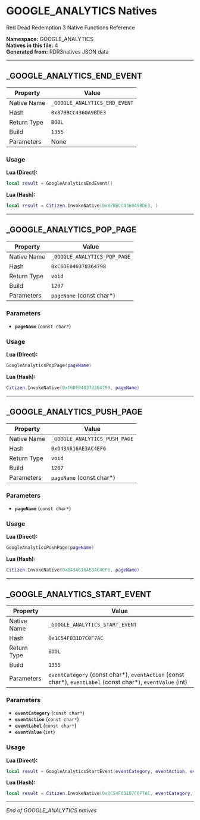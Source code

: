 # GOOGLE_ANALYTICS Natives

Red Dead Redemption 3 Native Functions Reference

**Namespace:** GOOGLE_ANALYTICS  
**Natives in this file:** 4  
**Generated from:** RDR3natives JSON data

---

## _GOOGLE_ANALYTICS_END_EVENT

| Property | Value |
|----------|-------|
| Native Name | `_GOOGLE_ANALYTICS_END_EVENT` |
| Hash | `0x87BBCC4360A9BDE3` |
| Return Type | `BOOL` |
| Build | `1355` |
| Parameters | None |

### Usage

**Lua (Direct):**
```lua
local result = GoogleAnalyticsEndEvent()
```

**Lua (Hash):**
```lua
local result = Citizen.InvokeNative(0x87BBCC4360A9BDE3, )
```


---

## _GOOGLE_ANALYTICS_POP_PAGE

| Property | Value |
|----------|-------|
| Native Name | `_GOOGLE_ANALYTICS_POP_PAGE` |
| Hash | `0xC6DE040378364798` |
| Return Type | `void` |
| Build | `1207` |
| Parameters | `pageName` (const char*) |

### Parameters

- **`pageName`** (`const char*`)

### Usage

**Lua (Direct):**
```lua
GoogleAnalyticsPopPage(pageName)
```

**Lua (Hash):**
```lua
Citizen.InvokeNative(0xC6DE040378364798, pageName)
```


---

## _GOOGLE_ANALYTICS_PUSH_PAGE

| Property | Value |
|----------|-------|
| Native Name | `_GOOGLE_ANALYTICS_PUSH_PAGE` |
| Hash | `0xD43A616AE3AC4EF6` |
| Return Type | `void` |
| Build | `1207` |
| Parameters | `pageName` (const char*) |

### Parameters

- **`pageName`** (`const char*`)

### Usage

**Lua (Direct):**
```lua
GoogleAnalyticsPushPage(pageName)
```

**Lua (Hash):**
```lua
Citizen.InvokeNative(0xD43A616AE3AC4EF6, pageName)
```


---

## _GOOGLE_ANALYTICS_START_EVENT

| Property | Value |
|----------|-------|
| Native Name | `_GOOGLE_ANALYTICS_START_EVENT` |
| Hash | `0x1C54F031D7C0F7AC` |
| Return Type | `BOOL` |
| Build | `1355` |
| Parameters | `eventCategory` (const char*), `eventAction` (const char*), `eventLabel` (const char*), `eventValue` (int) |

### Parameters

- **`eventCategory`** (`const char*`)
- **`eventAction`** (`const char*`)
- **`eventLabel`** (`const char*`)
- **`eventValue`** (`int`)

### Usage

**Lua (Direct):**
```lua
local result = GoogleAnalyticsStartEvent(eventCategory, eventAction, eventLabel, eventValue)
```

**Lua (Hash):**
```lua
local result = Citizen.InvokeNative(0x1C54F031D7C0F7AC, eventCategory, eventAction, eventLabel, eventValue)
```


---

*End of GOOGLE_ANALYTICS natives*
